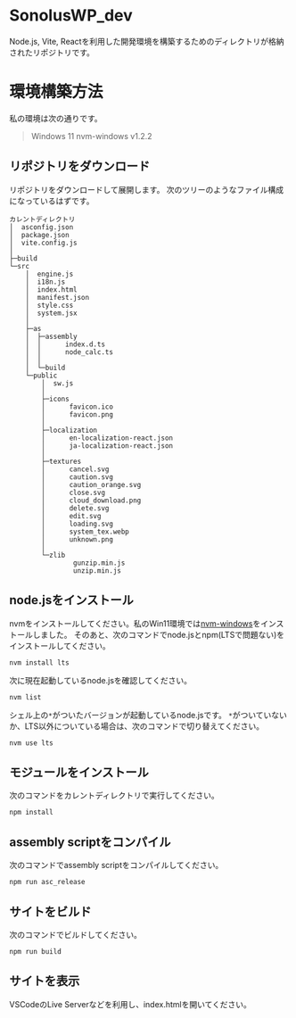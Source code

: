 # SonolusWP_dev
Node.js, Vite, Reactを利用した開発環境を構築するためのディレクトリが格納されたリポジトリです。
# 環境構築方法
私の環境は次の通りです。
> Windows 11
> nvm-windows v1.2.2 
## リポジトリをダウンロード
リポジトリをダウンロードして展開します。
次のツリーのようなファイル構成になっているはずです。
```
カレントディレクトリ
│  asconfig.json
│  package.json
│  vite.config.js
│
├─build
└─src
    │  engine.js
    │  i18n.js
    │  index.html
    │  manifest.json
    │  style.css
    │  system.jsx
    │
    ├─as
    │  ├─assembly
    │  │      index.d.ts
    │  │      node_calc.ts
    │  │
    │  └─build
    └─public
        │  sw.js
        │
        ├─icons
        │      favicon.ico
        │      favicon.png
        │
        ├─localization
        │      en-localization-react.json
        │      ja-localization-react.json
        │
        ├─textures
        │      cancel.svg
        │      caution.svg
        │      caution_orange.svg
        │      close.svg
        │      cloud_download.png
        │      delete.svg
        │      edit.svg
        │      loading.svg
        │      system_tex.webp
        │      unknown.png
        │
        └─zlib
                gunzip.min.js
                unzip.min.js
```
## node.jsをインストール
nvmをインストールしてください。私のWin11環境では[nvm-windows](https://github.com/coreybutler/nvm-windows)をインストールしました。
そのあと、次のコマンドでnode.jsとnpm(LTSで問題ない)をインストールしてください。
```
nvm install lts
```
次に現在起動しているnode.jsを確認してください。
```
nvm list
```
シェル上の`*`がついたバージョンが起動しているnode.jsです。
`*`がついていないか、LTS以外についている場合は、次のコマンドで切り替えてください。
```
nvm use lts
```
## モジュールをインストール
次のコマンドをカレントディレクトリで実行してください。
```
npm install
```
## assembly scriptをコンパイル
次のコマンドでassembly scriptをコンパイルしてください。
```
npm run asc_release
```

## サイトをビルド
次のコマンドでビルドしてください。
```
npm run build
```

## サイトを表示
VSCodeのLive Serverなどを利用し、index.htmlを開いてください。

